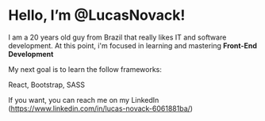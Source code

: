 <h1>Hello, I’m @LucasNovack!</h1>

I am a 20 years old guy from Brazil that really likes IT and software development.
At this point, i'm focused in learning and mastering <b>Front-End Development</b>

My next goal is to learn the follow frameworks:

React,
Bootstrap, 
SASS

If you want, you can reach me on my LinkedIn (https://www.linkedin.com/in/lucas-novack-6061881ba/)
